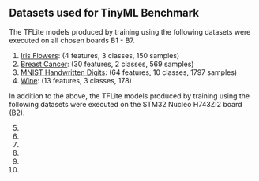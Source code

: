## Datasets used for TinyML Benchmark

The TFLite models produced by training using the following datasets were executed on all chosen boards B1 - B7.

1. [Iris Flowers](https://archive.ics.uci.edu/ml/datasets/iris): (4 features, 3 classes, 150 samples)
2. [Breast Cancer](https://www.kaggle.com/uciml/breast-cancer-wisconsin-data): (30 features, 2 classes, 569 samples) 
3. [MNIST Handwritten Digits](http://yann.lecun.com/exdb/mnist/): (64 features, 10 classes, 1797 samples)
4. [Wine](https://archive.ics.uci.edu/ml/datasets/wine): (13 features, 3 classes, 178)

In addition to the above, the TFLite models produced by training using the following datasets were executed on the STM32 Nucleo H743ZI2 board (B2).

5.
6.
7.
8.
9.
10.
